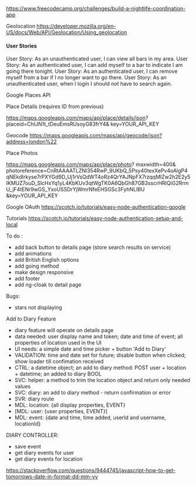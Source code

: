 https://www.freecodecamp.org/challenges/build-a-nightlife-coordination-app 

Geolocation 
https://developer.mozilla.org/en-US/docs/Web/API/Geolocation/Using_geolocation

#### User Stories 
User Story: As an unauthenticated user, I can view all bars in my area.
User Story: As an authenticated user, I can add myself to a bar to indicate I am going there tonight.
User Story: As an authenticated user, I can remove myself from a bar if I no longer want to go there.
User Story: As an unauthenticated user, when I login I should not have to search again.

Google Places API


Place Details (requires ID from previous)

https://maps.googleapis.com/maps/api/place/details/json?
placeid=ChIJN1t_tDeuEmsRUsoyG83frY4&
key=YOUR_API_KEY

Geocode 
https://maps.googleapis.com/maps/api/geocode/json?address=london%22


Place Photos 

https://maps.googleapis.com/maps/api/place/photo?
maxwidth=400& photoreference=CnRtAAAATLZNl354RwP_9UKbQ_5Psy40texXePv4oAlgP4qNEkdIrkyse7rPXYGd9D_Uj1rVsQdWT4oRz4QrYAJNpFX7rzqqMlZw2h2E2y5IKMUZ7ouD_SlcHxYq1yL4KbKUv3qtWgTK0A6QbGh87GB3sscrHRIQiG2RrmU_jF4tENr9wGS_YxoUSSDrYjWmrNfeEHSGSc3FyhNLlBU
&key=YOUR_API_KEY

Google OAuth
https://scotch.io/tutorials/easy-node-authentication-google 

Tutorials
https://scotch.io/tutorials/easy-node-authentication-setup-and-local

To do :  
- add back button to details page (store search results on service)
- add animations
- add British English options
- add going method
- make design responsive
- add footer
- add ng-cloak to detail page

Bugs: 
- stars not displaying

Add to Diary Feature 
- diary feature will operate on details page 
- data needed: user display name and token; date and time of event; all properties of location used in the UI 
- UI needs: a simple date and time picker + button 'Add to Diary' 
- VALIDATION: time and date set for future; disable button when clicked; show loader till confimation received
- CTRL: a datetime object; an add to diary method: POST user + location + datetime; an added to diary BOOL
- SVC: helper: a method to trim the location object and return only needed values
- SVC: diary: an add to diary method - return confirmation or error
- SVR: diary route 
- MDL: location: {all display properties, EVENT}
- [MDL: user: {user properties, EVENT}]
- MDL: event: {date and time, time added, userId and username, locationId}

DIARY CONTROLLER: 
- save event
- get diary events for user
- get diary events for location 

https://stackoverflow.com/questions/9444745/javascript-how-to-get-tomorrows-date-in-format-dd-mm-yy
